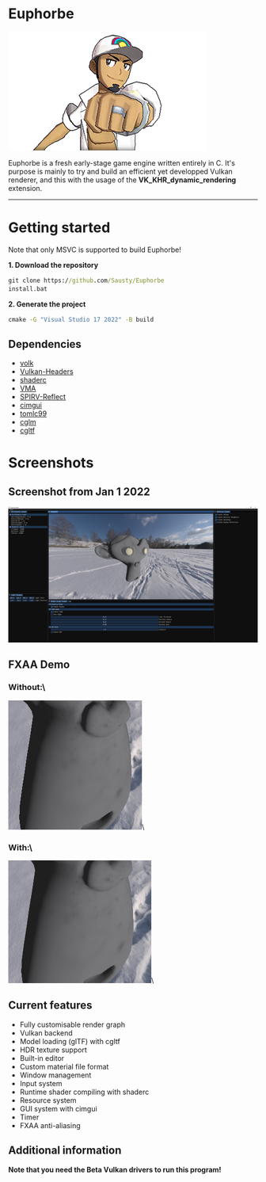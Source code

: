 # Euphorbe

![Euphorbe](.github/logo.png)

Euphorbe is a fresh early-stage game engine written entirely in C.
It's purpose is mainly to try and build an efficient yet developped Vulkan renderer, and this with the usage of the **VK_KHR_dynamic_rendering** extension.
***

# Getting started

Note that only MSVC is supported to build Euphorbe!

**1. Download the repository**
```bat
git clone https://github.com/Sausty/Euphorbe
install.bat
```

**2. Generate the project**
```bat
cmake -G "Visual Studio 17 2022" -B build
```

## Dependencies

- [volk](https://github.com/zeux/volk)
- [Vulkan-Headers](https://github.com/KhronosGroup/Vulkan-Headers)
- [shaderc](https://github.com/google/shaderc)
- [VMA](https://github.com/GPUOpen-LibrariesAndSDKs/VulkanMemoryAllocator)
- [SPIRV-Reflect](https://github.com/KhronosGroup/SPIRV-Reflect)
- [cimgui](https://github.com/Sausty/cimgui)
- [tomlc99](https://github.com/cktan/tomlc99)
- [cglm](https://github.com/recp/cglm)
- [cgltf](https://github.com/jkuhlmann/cgltf)

# Screenshots

## Screenshot from Jan 1 2022
![Jan 1 2022](.github/1jan2022.PNG)


## FXAA Demo
### Without:\
![Without FXAA](.github/no_fxaa.PNG)\
### With:\
![With FXAA](.github/fxaa.PNG)\

## Current features

- Fully customisable render graph
- Vulkan backend
- Model loading (glTF) with cgltf
- HDR texture support
- Built-in editor
- Custom material file format
- Window management
- Input system
- Runtime shader compiling with shaderc
- Resource system
- GUI system with cimgui
- Timer
- FXAA anti-aliasing

## Additional information

**Note that you need the Beta Vulkan drivers to run this program!**
